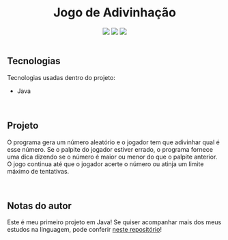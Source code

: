 <h1 align=center> Jogo de Adivinhação</h1>

<!---Esses são exemplos. Veja https://shields.io para outras pessoas ou para personalizar este conjunto de escudos. Você pode querer incluir dependências, status do projeto e informações de licença aqui

https://simpleicons.org ICONS--->

<div align=center>
<img src="https://img.shields.io/github/repo-size/mellralla/jogoAdivinhacao?color=ffa6d2&label=general%20size&logo=github&logoColor=ffa6d2&style=for-the-badge"/>
<img src="https://img.shields.io/github/languages/count/mellralla/jogoAdivinhacao?&logo=academia&logoColor=ffa6d2&color=ffa6d2&label=LANGUAGES&style=for-the-badge"/>
<img src="https://img.shields.io/github/directory-file-count/mellralla/jogoAdivinhacao?&logo=onlyoffice&logoColor=ffa6d2&color=ffa6d2&label=Files&style=for-the-badge"/>
</div>

<br>

## Tecnologias

Tecnologias usadas dentro do projeto:

- Java

<br>

## Projeto

O programa gera um número aleatório e o jogador tem que adivinhar qual é esse número. Se o palpite do jogador estiver errado, o programa fornece uma dica dizendo se o número é maior ou menor do que o palpite anterior. O jogo continua até que o jogador acerte o número ou atinja um limite máximo de tentativas. 

<br>

## Notas do autor
Este é meu primeiro projeto em Java! Se quiser acompanhar mais dos meus estudos na linguagem, pode conferir [neste repositório](https://github.com/mellralla/Java_Alura)!
